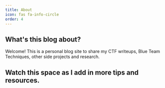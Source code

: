 ```yaml
---
title: About
icon: fas fa-info-circle
order: 4
---
```


## What's this blog about?

Welcome! This is a personal blog site to share my CTF writeups, Blue Team Techniques, other side projects and research.

## Watch this space as I add in more tips and resources.

<!-- > **Note**: Add Markdown syntax content to file `_tabs/about.md` and it will show up on this page. -->
